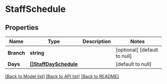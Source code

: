 # StaffSchedule

## Properties
Name | Type | Description | Notes
------------ | ------------- | ------------- | -------------
**Branch** | **string** |  | [optional] [default to null]
**Days** | [**[]StaffDaySchedule**](StaffDaySchedule.md) |  | [default to null]

[[Back to Model list]](../README.md#documentation-for-models) [[Back to API list]](../README.md#documentation-for-api-endpoints) [[Back to README]](../README.md)

